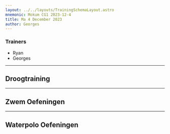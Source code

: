 ```yaml
---
layout: ../../layouts/TrainingSchemaLayout.astro
mnemonic: Mokum CG1 2023-12-4
title: Ma 4 December 2023
author: Georges
---
```

### Trainers
- Ryan
- Georges
------

## Droogtraining

------

## Zwem Oefeningen

------

## Waterpolo Oefeningen
